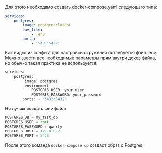 Для этого необходимо создать docker-compose.yaml следующего типа:
```yaml
services:
    postgres:
        image: postgres:latest
        env_file:
            - .env
        ports:
            - '5432:5432'
```
Как видно из конфига для настройки окружения потребуется файл .env. Можно ввести все необходимые параметры прям внутри докер файла, но обычно такая практика не используется:
```js
services:
	postgres:
		 image: postgres 
		 environment: 
			POSTGRES_USER: your_user 
			POSTGRES_PASSWORD: your_password 
		ports: - "5432:5432"
```
Но лучше создать .env файл:
```js
POSTGRES_DB = my_test_db
POSTGRES_USER = root
POSTGRES_PASSWORD = qwerty
POSTGRES_HOST = 127.0.0.2
POSTGRES_PORT = 5432
```
После этого команда `docker-compose up` создаст образ с Postgres.